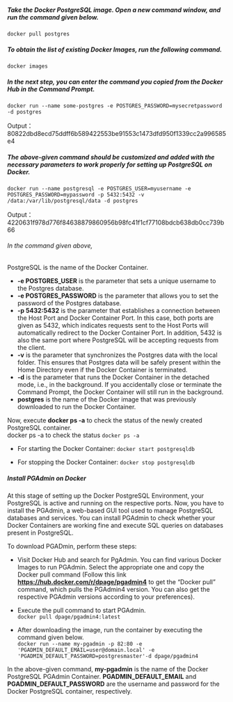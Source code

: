 ##### Take the Docker PostgreSQL image. Open a new command window, and run the command given below.
```
docker pull postgres
```

##### To obtain the list of existing Docker Images, run the following command.
```
docker images
```

##### In the next step, you can enter the command you copied from the Docker Hub in the Command Prompt.
```
docker run --name some-postgres -e POSTGRES_PASSWORD=mysecretpassword -d postgres
```
Output：80822dbd8ecd75ddff6b589422553be91553c1473dfd950f1339cc2a996585e4

##### The above-given command should be customized and added with the necessary parameters to work properly for setting up PostgreSQL on Docker.
```
docker run --name postgresql -e POSTGRES_USER=myusername -e POSTGRES_PASSWORD=mypassword -p 5432:5432 -v /data:/var/lib/postgresql/data -d postgres
```
Output：4220631f978d776f84638879860956b98fc41f1cf77108bdcb638db0cc739b66

###### In the command given above, 
PostgreSQL is the name of the Docker Container.<br>
* **-e POSTGRES_USER** is the parameter that sets a unique username to the Postgres database.<br>
* **-e POSTGRES_PASSWORD** is the parameter that allows you to set the password of the Postgres database.<br>
* **-p 5432:5432** is the parameter that establishes a connection between the Host Port and Docker Container Port. In this case, both ports are given as 5432, which indicates requests sent to the Host Ports will automatically redirect to the Docker Container Port. In addition, 5432 is also the same port where PostgreSQL will be accepting requests from the client.<br>
* **-v** is the parameter that synchronizes the Postgres data with the local folder. This ensures that Postgres data will be safely present within the Home Directory even if the Docker Container is terminated.<br>
* **-d** is the parameter that runs the Docker Container in the detached mode, i.e., in the background. If you accidentally close or terminate the Command Prompt, the Docker Container will still run in the background.<br>
* **postgres** is the name of the Docker image that was previously downloaded to run the Docker Container.<br>

Now, execute **docker ps -a** to check the status of the newly created PostgreSQL container. <br>
docker ps -a to check the status
```docker ps -a```

* For starting the Docker Container:
```docker start postgresqldb```

* For stopping the Docker Container:
```docker stop postgresqldb```




##### Install PGAdmin on Docker
At this stage of setting up the Docker PostgreSQL Environment, your PostgreSQL is active and running on the respective ports. Now, you have to install the PGAdmin, a web-based GUI tool used to manage PostgreSQL databases and services. You can install PGAdmin to check whether your Docker Containers are working fine and execute SQL queries on databases present in PostgreSQL.<br>

To download PGADmin, perform these steps: <br>

* Visit Docker Hub and search for PgAdmin. You can find various Docker Images to run PGAdmin. Select the appropriate one and copy the Docker pull command (Follow this link **https://hub.docker.com/r/dpage/pgadmin4** to get the “Docker pull” command, which pulls the PGAdmin4 version. You can also get the respective PGAdmin versions according to your preferences). <br>
* Execute the pull command to start PGAdmin.<br>
```docker pull dpage/pgadmin4:latest```

* After downloading the image, run the container by executing the command given below.<br>
```docker run --name my-pgadmin -p 82:80 -e 'PGADMIN_DEFAULT_EMAIL=user@domain.local' -e 'PGADMIN_DEFAULT_PASSWORD=postgresmaster'-d dpage/pgadmin4```

In the above-given command, **my-pgadmin** is the name of the Docker PostgreSQL PGAdmin Container. **PGADMIN_DEFAULT_EMAIL** and **PGADMIN_DEFAULT_PASSWORD** are the username and password for the Docker PostgreSQL container, respectively.
